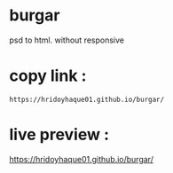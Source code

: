 # burgar

psd to html. without responsive

<h1> copy link : </h1>

```
https://hridoyhaque01.github.io/burgar/
```

<h1>live preview : </h1>

https://hridoyhaque01.github.io/burgar/
